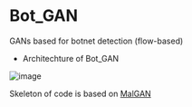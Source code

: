 # Bot_GAN

GANs based for botnet detection (flow-based)

- Architechture of Bot_GAN

![image](https://user-images.githubusercontent.com/58476264/129138061-cea7e1e8-a039-4540-8ff7-dbcc224c4b14.png)

Skeleton of code is based on [MalGAN](https://github.com/yanminglai/Malware-GAN)
